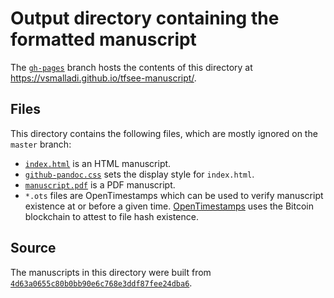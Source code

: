# Output directory containing the formatted manuscript

The [`gh-pages`](https://github.com/vsmalladi/tfsee-manuscript/tree/gh-pages) branch hosts the contents of this directory at https://vsmalladi.github.io/tfsee-manuscript/.

## Files

This directory contains the following files, which are mostly ignored on the `master` branch:

+ [`index.html`](index.html) is an HTML manuscript.
+ [`github-pandoc.css`](github-pandoc.css) sets the display style for `index.html`.
+ [`manuscript.pdf`](manuscript.pdf) is a PDF manuscript.
+ `*.ots` files are OpenTimestamps which can be used to verify manuscript existence at or before a given time.
  [OpenTimestamps](opentimestamps.org) uses the Bitcoin blockchain to attest to file hash existence.

## Source

The manuscripts in this directory were built from
[`4d63a0655c80b0bb90e6c768e3ddf87fee24dba6`](https://github.com/vsmalladi/tfsee-manuscript/commit/4d63a0655c80b0bb90e6c768e3ddf87fee24dba6).
